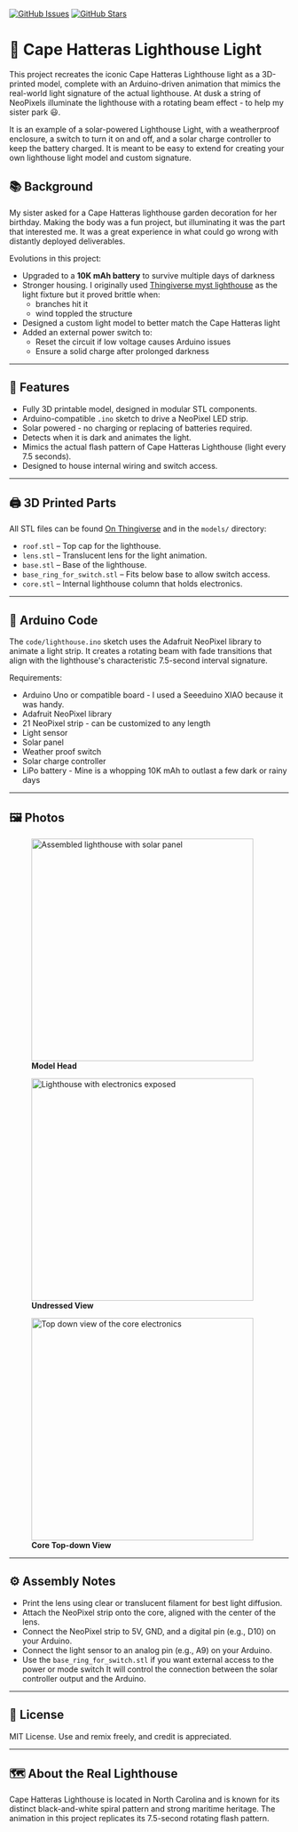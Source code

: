 [![GitHub Issues](https://img.shields.io/github/issues/jasonmce/lighthouse)](https://github.com/jasonmce/lighthouse/issues)
[![GitHub Stars](https://img.shields.io/github/stars/jasonmce/lighthouse)](https://github.com/jasonmce/lighthouse/stargazers)

# 🗼 Cape Hatteras Lighthouse Light

This project recreates the iconic Cape Hatteras Lighthouse light as a 3D-printed model, complete with an Arduino-driven animation that mimics the real-world light signature of the actual lighthouse. At dusk a string of NeoPixels illuminate the lighthouse with a rotating beam effect - to help my sister park &#128515;.

It is an example of a solar-powered Lighthouse Light, with a weatherproof enclosure, a switch to turn it on and off, and a solar charge controller to keep the battery charged.  It is meant to be easy to extend for creating your own lighthouse light model and custom signature.


## 📚 Background
My sister asked for a Cape Hatteras lighthouse garden decoration for her birthday.  Making the body was a fun project, but illuminating it was the part that interested me.  It was a great experience in what could go wrong with distantly deployed deliverables.

Evolutions in this project:
- Upgraded to a **10K mAh battery** to survive multiple days of darkness
- Stronger housing.  I originally used [Thingiverse myst lighthouse](https://www.thingiverse.com/thing:3164021) as the light fixture but it proved brittle when:
    - branches hit it
    - wind toppled the structure
- Designed a custom light model to better match the Cape Hatteras light
- Added an external power switch to:
    - Reset the circuit if low voltage causes Arduino issues
    - Ensure a solid charge after prolonged darkness
---

## 🔧 Features

- Fully 3D printable model, designed in modular STL components.
- Arduino-compatible `.ino` sketch to drive a NeoPixel LED strip.
- Solar powered - no charging or replacing of batteries required.
- Detects when it is dark and animates the light.
- Mimics the actual flash pattern of Cape Hatteras Lighthouse (light every 7.5 seconds).
- Designed to house internal wiring and switch access.
  
---

## 🖨️ 3D Printed Parts

All STL files can be found [On Thingiverse](https://www.thingiverse.com/thing:7056934) and in the `models/` directory:

- `roof.stl` – Top cap for the lighthouse.
- `lens.stl` – Translucent lens for the light animation.
- `base.stl` – Base of the lighthouse.
- `base_ring_for_switch.stl` – Fits below base to allow switch access.
- `core.stl` – Internal lighthouse column that holds electronics.

---

## 🧠 Arduino Code

The `code/lighthouse.ino` sketch uses the Adafruit NeoPixel library to animate a light strip. It creates a rotating beam with fade transitions that align with the lighthouse's characteristic 7.5-second interval signature.

Requirements:
- Arduino Uno or compatible board - I used a Seeeduino XIAO because it was handy.
- Adafruit NeoPixel library
- 21 NeoPixel strip - can be customized to any length
- Light sensor
- Solar panel
- Weather proof switch
- Solar charge controller
- LiPo battery - Mine is a whopping 10K mAh to outlast a few dark or rainy days

---

## 🖼️ Photos

<figure>
    <img
        src="assets/images/Cape%20Hatteras%20Light%20head.jpg"
        alt="Assembled lighthouse with solar panel"
        height="auto" width="400" style="max-width: 100%;">
    <figcaption><strong>Model Head</strong></figcaption>
</figure>
<figure>
    <img
        src="assets/images/Cape%20Hatteras%20Light%20undressed.jpg"
        alt="Lighthouse with electronics exposed"
        height="auto" width="400" style="max-width: 100%;">
    <figcaption><strong>Undressed View</strong></figcaption>
</figure>
<figure>
    <img
        src="assets/images/Cape%20Hatteras%20Light%20core%20topdown.jpg"
        alt="Top down view of the core electronics"
        height="auto" width="400" style="max-width: 100%;">
    <figcaption><strong>Core Top-down View</strong></figcaption>
</figure>

---


## ⚙️ Assembly Notes

- Print the lens using clear or translucent filament for best light diffusion.
- Attach the NeoPixel strip onto the core, aligned with the center of the lens.
- Connect the NeoPixel strip to 5V, GND, and a digital pin (e.g., D10) on your Arduino.
- Connect the light sensor to an analog pin (e.g., A9) on your Arduino.
- Use the `base_ring_for_switch.stl` if you want external access to the power or mode switch
    It will control the connection between the solar controller output and the Arduino.

---

## 📜 License

MIT License. Use and remix freely, and credit is appreciated.

---

## 🗺️ About the Real Lighthouse

Cape Hatteras Lighthouse is located in North Carolina and is known for its distinct black-and-white spiral pattern and strong maritime heritage. The animation in this project replicates its 7.5-second rotating flash pattern.
